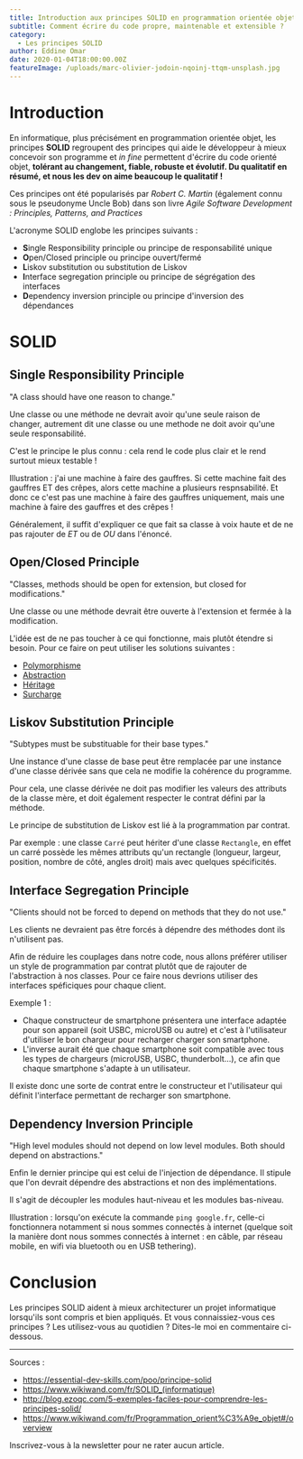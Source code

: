 ```yaml
---
title: Introduction aux principes SOLID en programmation orientée objet
subtitle: Comment écrire du code propre, maintenable et extensible ?
category:
  - Les principes SOLID
author: Eddine Omar
date: 2020-01-04T18:00:00.00Z
featureImage: /uploads/marc-olivier-jodoin-nqoinj-ttqm-unsplash.jpg
---
```


# Introduction

En informatique, plus précisément en programmation orientée objet, les principes **SOLID** regroupent des principes qui aide le développeur à mieux concevoir son programme et *in fine* permettent d'écrire du code orienté objet, **tolérant au changement, fiable, robuste et évolutif. Du qualitatif en résumé, et nous les dev on aime beaucoup le qualitatif !**

Ces principes ont été popularisés par *Robert C. Martin* (également connu sous le pseudonyme Uncle Bob) dans son livre *Agile Software Development : Principles, Patterns, and Practices*

L'acronyme SOLID englobe les principes suivants :
* **S**ingle Responsibility principle ou principe de responsabilité unique
* **O**pen/Closed principle ou principe ouvert/fermé
* **L**iskov substitution ou substitution de Liskov
* **I**nterface segregation principle ou principe de ségrégation des interfaces
* **D**ependency inversion principle ou principe d'inversion des dépendances

# SOLID

## Single Responsibility Principle
"A class should have one reason to change."

Une classe ou une méthode ne devrait avoir qu'une seule raison de changer, autrement dit une classe ou une methode ne doit avoir qu'une seule responsabilité.

C'est le principe le plus connu : cela rend le code plus clair et le rend surtout mieux testable !

Illustration : j'ai une machine à faire des gauffres. Si cette machine fait des gauffres ET des crêpes, alors cette machine a plusieurs respnsabilité. Et donc ce c'est pas une machine à faire des gauffres uniquement, mais une machine à faire des gauffres et des crêpes !

Généralement, il suffit d'expliquer ce que fait sa classe à voix haute et de ne pas rajouter de *ET* ou de *OU* dans l'énoncé.


## Open/Closed Principle
"Classes, methods should be open for extension, but closed for modifications."

Une classe ou une méthode devrait être ouverte à l'extension et fermée à la modification. 

L'idée est de ne pas toucher à ce qui fonctionne, mais plutôt étendre si besoin.
Pour ce faire on peut utiliser les solutions suivantes :
* [Polymorphisme](https://www.wikiwand.com/fr/Polymorphisme_(informatique))
* [Abstraction](https://www.wikiwand.com/fr/Abstraction_(informatique))
* [Héritage](https://www.wikiwand.com/fr/H%C3%A9ritage_(informatique))
* [Surcharge](https://www.wikiwand.com/fr/Surcharge_de_fonction)

## Liskov Substitution Principle
"Subtypes must be substituable for their base types."

Une instance d'une classe de base peut être remplacée par une instance d'une classe dérivée sans que cela ne modifie la cohérence du programme.

Pour cela, une classe dérivée ne doit pas modifier les valeurs des attributs de la classe mère, et doit également respecter le contrat défini par la méthode.

Le principe de substitution de Liskov est lié à la programmation par contrat.

Par exemple : une classe `Carré` peut hériter d'une classe `Rectangle`, en effet un carré possède les mêmes attributs qu'un rectangle (longueur, largeur, position, nombre de côté, angles droit) mais avec quelques spécificités.

## Interface Segregation Principle
"Clients should not be forced to depend on methods that they do not use."

Les clients ne devraient pas être forcés à dépendre des méthodes dont ils n'utilisent pas.

Afin de réduire les couplages dans notre code, nous allons préférer utiliser un style de programmation par contrat plutôt que de rajouter de l'abstraction à nos classes. Pour ce faire nous devrions utiliser des interfaces spéficiques pour chaque client.

Exemple 1 : 
* Chaque constructeur de smartphone présentera une interface adaptée pour son appareil (soit USBC, microUSB ou autre) et c'est à l'utilisateur d'utiliser le bon chargeur pour recharger charger son smartphone.
* L'inverse aurait été que chaque smartphone soit compatible avec tous les types de chargeurs (microUSB, USBC, thunderbolt...), ce afin que chaque smartphone s'adapte à un utilisateur.

Il existe donc une sorte de contrat entre le constructeur et l'utilisateur qui définit l'interface permettant de recharger son smartphone.

## Dependency Inversion Principle
"High level modules should not depend on low level modules. Both should depend on abstractions."

Enfin le dernier principe qui est celui de l'injection de dépendance. Il stipule que l'on devrait dépendre des abstractions et non des implémentations.

Il s'agit de découpler les modules haut-niveau et les modules bas-niveau.

Illustration : lorsqu'on exécute la commande `ping google.fr`, celle-ci fonctionnera notamment si nous sommes connectés à internet (quelque soit la manière dont nous sommes connectés à internet : en câble, par réseau mobile, en wifi via bluetooth ou en USB tethering).

# Conclusion

Les principes SOLID aident à mieux architecturer un projet informatique lorsqu'ils sont compris et bien appliqués.
Et vous connaissiez-vous ces principes ? Les utilisez-vous au quotidien ? Dites-le moi en commentaire ci-dessous.

------------------------------------------

Sources :
* https://essential-dev-skills.com/poo/principe-solid
* https://www.wikiwand.com/fr/SOLID_(informatique)
* http://blog.ezoqc.com/5-exemples-faciles-pour-comprendre-les-principes-solid/
* https://www.wikiwand.com/fr/Programmation_orient%C3%A9e_objet#/overview

Inscrivez-vous à la newsletter pour ne rater aucun article.
